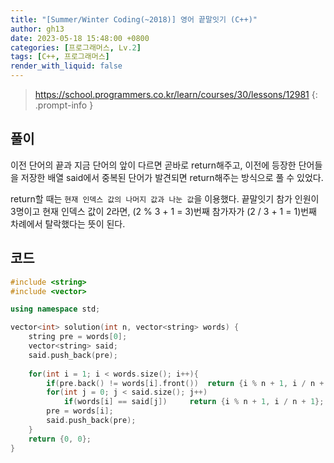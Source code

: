```yaml
---
title: "[Summer/Winter Coding(~2018)] 영어 끝말잇기 (C++)"
author: gh13
date: 2023-05-18 15:48:00 +0800
categories: [프로그래머스, Lv.2]
tags: [C++, 프로그래머스]
render_with_liquid: false
---
```


> <https://school.programmers.co.kr/learn/courses/30/lessons/12981>
{: .prompt-info }

## 풀이

이전 단어의 끝과 지금 단어의 앞이 다르면 곧바로 return해주고, 이전에 등장한 단어들을 저장한 배열 said에서 중복된 단어가 발견되면 return해주는 방식으로 풀 수 있었다.

return할 때는 `현재 인덱스 값의 나머지 값과 나눈 값`을 이용했다. 끝말잇기 참가 인원이 3명이고 현재 인덱스 값이 2라면, (2 % 3 + 1 = 3)번째 참가자가 (2 / 3 + 1 = 1)번째 차례에서 탈락했다는 뜻이 된다.

## 코드

```cpp
#include <string>
#include <vector>

using namespace std;

vector<int> solution(int n, vector<string> words) {
    string pre = words[0];
    vector<string> said;
    said.push_back(pre);
    
    for(int i = 1; i < words.size(); i++){
        if(pre.back() != words[i].front())  return {i % n + 1, i / n + 1};
        for(int j = 0; j < said.size(); j++)
            if(words[i] == said[j])     return {i % n + 1, i / n + 1};
        pre = words[i];
        said.push_back(pre);
    }
    return {0, 0};
}
```
